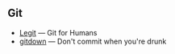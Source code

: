 ## Git

- [Legit](https://github.com/kennethreitz/legit) — Git for Humans
- [gitdown](https://github.com/noidontdig/gitdown) — Don't commit when you're drunk